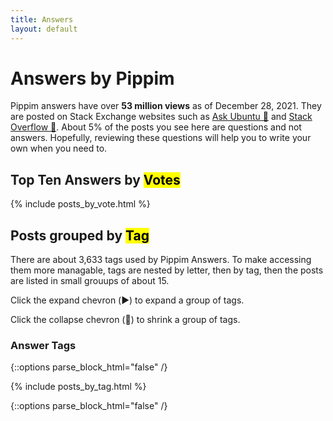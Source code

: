 ```yaml
---
title: Answers
layout: default
---
```


# Answers by Pippim

Pippim answers have over
 **53 million views** as of December 28, 2021.
They are posted on Stack Exchange websites
 such as [Ask Ubuntu 🔗](https://askubuntu.com "Visit www.askubuntu.com 🔗") and
[Stack Overflow 🔗](https://stackoverflow.com "Visit www.stackoverflow.com 🔗").
About 5% of the posts you see here are questions and not answers.
Hopefully, reviewing these questions will help you to write your own when you need to.

## Top Ten Answers by <mark>Votes</mark>

{% include posts_by_vote.html %}

## Posts grouped by <mark>Tag</mark>

There are about 3,633 tags used by Pippim Answers.
To make accessing them more managable, tags are nested by letter,
then by tag, then the posts are listed in small grouups of about 15.

Click the expand chevron (▶️) to expand a group of tags.

Click the collapse chevron (🔽) to shrink a group of tags.

### Answer Tags

{::options parse_block_html="false" /}

{% include posts_by_tag.html %}

{::options parse_block_html="false" /}
